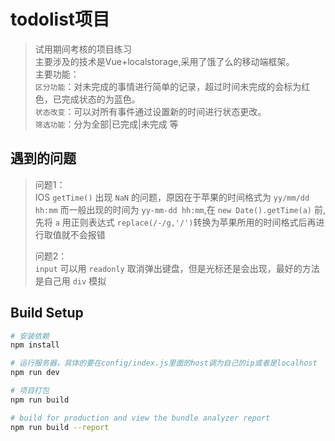 # todolist项目

> 试用期间考核的项目练习  
主要涉及的技术是Vue+localstorage,采用了饿了么的移动端框架。  
主要功能：  
`区分功能`：对未完成的事情进行简单的记录，超过时间未完成的会标为红色，已完成状态的为蓝色。  
`状态改变`：可以对所有事件通过设置新的时间进行状态更改。  
`筛选功能`：分为全部|已完成|未完成 等

## 遇到的问题

>问题1：  
IOS `getTime()` 出现 `NaN` 的问题，原因在于苹果的时间格式为 `yy/mm/dd hh:mm` 而一般出现的时间为 `yy-mm-dd hh:mm`,在 `new Date().getTime(a)` 前,先将 `a` 用正则表达式 `replace(/-/g,'/')`转换为苹果所用的时间格式后再进行取值就不会报错  
>
>问题2：  
`input` 可以用 `readonly` 取消弹出键盘，但是光标还是会出现，最好的方法是自己用 `div` 模拟


## Build Setup

``` bash
# 安装依赖
npm install

# 运行服务器，具体的要在config/index.js里面的host调为自己的ip或者是localhost
npm run dev

# 项目打包
npm run build

# build for production and view the bundle analyzer report
npm run build --report
```
